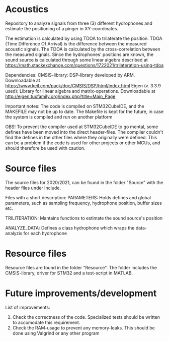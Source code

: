 # Acoustics
Repository to analyze signals from three (3) different hydrophones and estimate the positioning of a pinger in XY-coordinates.

The estimation is calculated by using TDOA to trilaterate the position. TDOA (Time Difference Of Arrival) is the difference between the measured acoustic signals. The TDOA is calculated by the cross-correlation between the measured signals. Since the hydrophones' positions are known, the sound source is calculated through some linear algebra described at https://math.stackexchange.com/questions/1722021/trilateration-using-tdoa  

Dependencies:
  CMSIS-library: DSP-library developed by ARM. Downloadable at https://www.keil.com/pack/doc/CMSIS/DSP/html/index.html
  Eigen (v. 3.3.9 used): Library for linear algebra and matrix-operations. Downloadable at http://eigen.tuxfamily.org/index.php?title=Main_Page


Important notes:
  The code is compiled on STM32CubeIDE, and the MAKEFILE may not be up to date. The Makefile is kept for the future, in case the system is compiled and run on another platform

  OBS! To prevent the compiler used at STM32CubeIDE to go mental, some defines have been moved into the direct header-files. The compiler couldn't find the defines in the other files where they originally were defined. This can be a problem if the code is used for other projects or other MCUs, and should therefore be used with caution.

# Source files
The source files for 2020/2021, can be found in the folder "Source" with the header files under Include.


Files with a short description:
  PARAMETERS: Holds defines and global parameters, such as sampling frequency, hydrophone position, buffer sizes etc.

  TRILITERATION: Mantains functions to estimate the sound source's position

  ANALYZE_DATA: Defines a class hydrophone which wraps the data-analyzis for each hydrophone


# Resource files
Resource files are found in the folder "Resource". 
The folder includes the CMSIS-library, driver for STM32 and a test-script in MATLAB.


# Future improvements/development

List of improvements:
  1. Check the correctness of the code. Specialized tests should be written to accomodate this requirement.
  2. Check the RAM-usage to prevent any memory-leaks. This should be done using Valgrind or any other program
   


